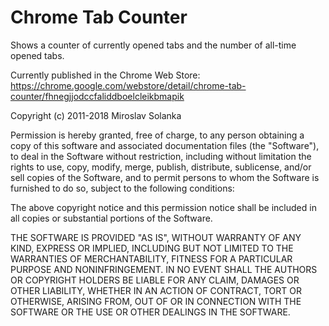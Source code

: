 Chrome Tab Counter
==================

Shows a counter of currently opened tabs and the number of all-time opened tabs.

Currently published in the Chrome Web Store:
https://chrome.google.com/webstore/detail/chrome-tab-counter/fhnegjjodccfaliddboelcleikbmapik



Copyright (c) 2011-2018 Miroslav Solanka

Permission is hereby granted, free of charge, to any person obtaining a copy of this software and associated documentation files (the "Software"), to deal in the Software without restriction, including without limitation the rights to use, copy, modify, merge, publish, distribute, sublicense, and/or sell copies of the Software, and to permit persons to whom the Software is furnished to do so, subject to the following conditions:

The above copyright notice and this permission notice shall be included in all copies or substantial portions of the Software.

THE SOFTWARE IS PROVIDED "AS IS", WITHOUT WARRANTY OF ANY KIND, EXPRESS OR IMPLIED, INCLUDING BUT NOT LIMITED TO THE WARRANTIES OF MERCHANTABILITY, FITNESS FOR A PARTICULAR PURPOSE AND NONINFRINGEMENT. IN NO EVENT SHALL THE AUTHORS OR COPYRIGHT HOLDERS BE LIABLE FOR ANY CLAIM, DAMAGES OR OTHER LIABILITY, WHETHER IN AN ACTION OF CONTRACT, TORT OR OTHERWISE, ARISING FROM, OUT OF OR IN CONNECTION WITH THE SOFTWARE OR THE USE OR OTHER DEALINGS IN THE SOFTWARE.
